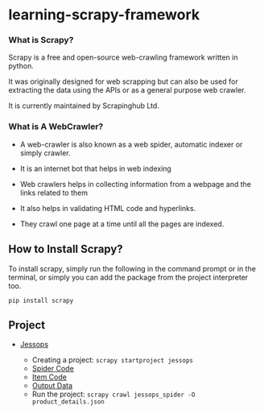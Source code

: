 # learning-scrapy-framework

###  What is Scrapy?

Scrapy is a free and open-source web-crawling framework written in python.

It was originally designed for web scrapping but can also be used for extracting the data using the APIs or as a general purpose web crawler.

It is currently maintained by Scrapinghub Ltd.

### What is A WebCrawler?

* A web-crawler is also known as a web spider, automatic indexer or simply crawler.

* It is an internet bot that helps in web indexing

* Web crawlers helps in collecting information from a webpage and the links related to them

* It also helps in validating HTML code and hyperlinks.

* They crawl one page at a time until all the pages are indexed.

## How to Install Scrapy?

To install scrapy, simply run the following in the command prompt or in the terminal, or simply you can add the package from the project interpreter too.

`pip install scrapy`


## Project

* [Jessops](/jessops)
    
    * Creating a project: `scrapy startproject jessops`
    * [Spider Code](/jessops/jessops/spiders/jessops_spider.py) 
    * [Item Code](/jessops/jessops/items.py) 
    * [Output Data](/jessops/product_details.json)
    * Run the project: `scrapy crawl jessops_spider -O product_details.json`
